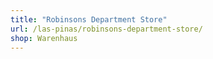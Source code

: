 ```yaml
---
title: "Robinsons Department Store"
url: /las-pinas/robinsons-department-store/
shop: Warenhaus
---
```

